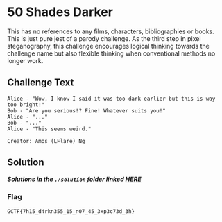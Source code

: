 # 50 Shades Darker
This has no references to any films, characters, bibliographies or books. This is just pure jest of a parody challenge. As the third step in pixel steganography, this challenge encourages logical thinking towards the challenge name but also flexible thinking when conventional methods no longer work.

## Challenge Text
```
Alice - "Wow, I know I said it was too dark earlier but this is way too bright!"
Bob - "Are you serious!? Fine! Whatever suits you!"
Alice - "..."
Bob - "..."
Alice - "This seems weird."

Creator: Amos (LFlare) Ng
```

## Solution
**_Solutions in the `./solution` folder linked [HERE](./solution)_**

### Flag
`GCTF{7h15_d4rkn355_15_n07_45_3xp3c73d_3h}`
